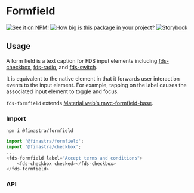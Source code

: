 # Formfield

[![See it on NPM!](https://img.shields.io/npm/v/@finastra/formfield?style=for-the-badge)](https://www.npmjs.com/package/@finastra/formfield)
[![How big is this package in your project?](https://img.shields.io/bundlephobia/minzip/@finastra/formfield?style=for-the-badge)](https://bundlephobia.com/result?p=@finastra/formfield')
[![Storybook](https://shields.io/badge/-Play%20with%20this%20web%20component-2a0481?logo=storybook&style=for-the-badge)](https://finastra.github.io/finastra-design-system/?path=/story/components-formfield--default)

## Usage

A form field is a text caption for FDS input elements including [fds-checkbox](https://finastra.github.io/finastra-design-system/?path=/docs/forms-checkbox--default), [fds-radio](https://finastra.github.io/finastra-design-system/?path=/docs/forms-radio--default), and [fds-switch](https://finastra.github.io/finastra-design-system/?path=/docs/forms-switch--default).

It is equivalent to the native <label> element in that it forwards user interaction events to the input element. For example, tapping on the label causes the associated input element to toggle and focus.

`fds-formfield` extends [Material web's mwc-formfield-base](https://github.com/material-components/material-web/tree/mwc/components/formfield).

### Import

```
npm i @finastra/formfield
```

```ts
import '@finastra/formfield';
import '@finastra/checkbox';
...
<fds-formfield label="Accept terms and conditions">
    <fds-checkbox checked></fds-checkbox>
</fds-formfield>
```

### API

<!-- DOC -->
<!-- /DOC -->
